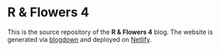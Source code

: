 #  R & Flowers 4

This is the source repository of  the **R & Flowers 4** blog. 
The website is generated via [blogdown](https://bookdown.org/yihui/blogdown/) and deployed on [Netlify](https://www.netlify.com/).
